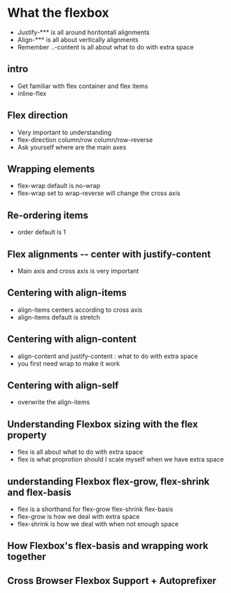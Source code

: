 # What the flexbox
+ Justify-*** is all around horitontall alignments
+ Align-*** is all about vertically alignments
+ Remember ..-content is all about what to do with extra space

## intro
+ Get familiar with flex container and flex items
+ inline-flex

## Flex direction
+ Very important to understanding
+ flex-direction  column/row    column/row-reverse
+ Ask yourself where are the main axes

## Wrapping elements
+ flex-wrap default is no-wrap
+ flex-wrap set to wrap-reverse will change the cross axis

## Re-ordering items
+ order default is 1

## Flex alignments -- center with justify-content
+ Main axis and cross axis is very important

## Centering with align-items
+ align-items centers according to cross axis
+ align-items default is stretch

## Centering with align-content
+ align-content and justify-content : what to do with extra space
+ you first need wrap to make it work

## Centering with align-self
+ overwrite the align-items

## Understanding Flexbox sizing with the flex property
+ flex is all about what to do with extra space
+ flex is what proprotion should I scale myself when we have extra space

## understanding Flexbox flex-grow, flex-shrink and flex-basis
+ flex is a shorthand for flex-grow flex-shrink flex-basis
+ flex-grow is how we deal with extra space
+ flex-shrink is how we deal with when not enough space

## How Flexbox's flex-basis and wrapping work together



## Cross Browser Flexbox Support + Autoprefixer
